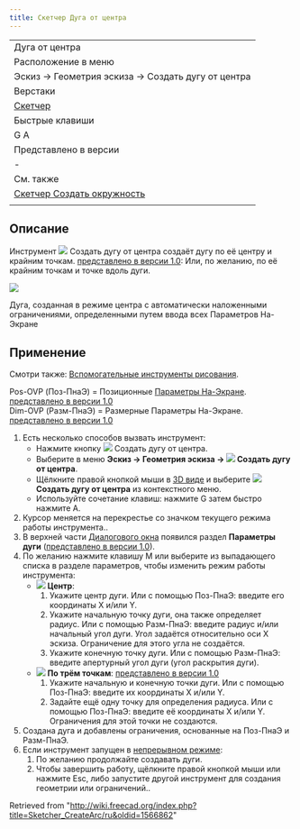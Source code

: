 ```yaml
---
title: Скетчер Дуга от центра
---
```


|                                                                                    |
| ---------------------------------------------------------------------------------- |
| Дуга от центра                                                                     |
| Расположение в меню                                                                |
| Эскиз → Геометрия эскиза → Создать дугу от центра                                  |
| Верстаки                                                                           |
| [Скетчер](/Sketcher_Workbench/ru "Sketcher Workbench/ru")                          |
| Быстрые клавиши                                                                    |
| G A                                                                                |
| Представлено в версии                                                              |
| -                                                                                  |
| См. также                                                                          |
| [Скетчер Создать окружность](/Sketcher_CreateCircle/ru "Sketcher CreateCircle/ru") |
|                                                                                    |

## Описание

Инструмент ![](/images/Sketcher_CreateArc.svg) Создать дугу от центра создаёт дугу по её центру и крайним точкам. [представлено в версии 1.0](/Release_notes_1.0/ru "Release notes 1.0/ru"): Или, по желанию, по её крайним точкам и точке вдоль дуги.

![](/images/Sketcher_ArcExample3.png)

Дуга, созданная в режиме центра с автоматически наложенными ограничениями, определенными путем ввода всех Параметров На-Экране

## Применение

Смотри также: [Вспомогательные инструменты рисования](/Sketcher_Workbench/ru#Drawing_aids "Sketcher Workbench/ru").

Pos-OVP (Поз-ПнаЭ) = Позиционные [Параметры На-Экране](/Sketcher_Preferences/ru#General "Sketcher Preferences/ru"). [представлено в версии 1.0](/Release_notes_1.0/ru "Release notes 1.0/ru")  
Dim-OVP (Разм-ПнаЭ) = Размерные Параметры На-Экране. [представлено в версии 1.0](/Release_notes_1.0/ru "Release notes 1.0/ru")

1. Есть несколько способов вызвать инструмент:
   - Нажмите кнопку ![](/images/Sketcher_CreateArc.svg) Создать дугу от центра.
   - Выберите в меню **Эскиз → Геометрия эскиза → ![](/images/Sketcher_CreateArc.svg) Создать дугу от центра**.
   - Щёлкните правой кнопкой мыши в [3D виде](/3D_view/ru "3D view/ru") и выберите **![](/images/Sketcher_CreateArc.svg) Создать дугу от центра** из контекстного меню.
   - Используйте сочетание клавиш: нажмите G затем быстро нажмите A.
2. Курсор меняется на перекрестье со значком текущего режима работы инструмента..
3. В верхней части [Диалогового окна](/Sketcher_Dialog/ru "Sketcher Dialog/ru") появился раздел **Параметры дуги** ([представлено в версии 1.0](/Release_notes_1.0/ru "Release notes 1.0/ru")).
4. По желанию нажмите клавишу M или выберите из выпадающего списка в разделе параметров, чтобы изменить режим работы инструмента:
   - ![](/images/Sketcher_CreateArc.svg) **Центр**:
     1. Укажите центр дуги. Или с помощью Поз-ПнаЭ: введите его координаты X и/или Y.
     2. Укажите начальную точку дуги, она также определяет радиус. Или с помощью Разм-ПнаЭ: введите радиус и/или начальный угол дуги. Угол задаётся относительно оси X эскиза. Ограничение для этого угла не создаётся.
     3. Укажите конечную точку дуги. Или с помощью Разм-ПнаЭ: введите апертурный угол дуги (угол раскрытия дуги).
   - ![](/images/Sketcher_Create3PointArc.svg) **По трём точкам**: [представлено в версии 1.0](/Release_notes_1.0/ru "Release notes 1.0/ru")
     1. Укажите начальную и конечную точки дуги. Или с помощью Поз-ПнаЭ: введите их координаты X и/или Y.
     2. Задайте ещё одну точку для определения радиуса. Или с помощью Поз-ПнаЭ: введите её координаты X и/или Y. Ограничения для этой точки не создаются.
5. Создана дуга и добавлены ограничения, основанные на Поз-ПнаЭ и Разм-ПнаЭ.
6. Если инструмент запущен в [непрерывном режиме](/Sketcher_Workbench/ru#Continue_modes "Sketcher Workbench/ru"):
   1. По желанию продолжайте создавать дуги.
   2. Чтобы завершить работу, щёлкните правой кнопкой мыши или нажмите Esc, либо запустите другой инструмент для создания геометрии или ограничений..

Retrieved from "<http://wiki.freecad.org/index.php?title=Sketcher_CreateArc/ru&oldid=1566862>"
